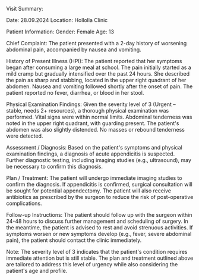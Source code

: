 Visit Summary:

Date: 28.09.2024
Location: Hollolla Clinic

Patient Information:
Gender: Female
Age: 13

Chief Complaint:
The patient presented with a 2-day history of worsening abdominal pain, accompanied by nausea and vomiting.

History of Present Illness (HPI):
The patient reported that her symptoms began after consuming a large meal at school. The pain initially started as a mild cramp but gradually intensified over the past 24 hours. She described the pain as sharp and stabbing, located in the upper right quadrant of her abdomen. Nausea and vomiting followed shortly after the onset of pain. The patient reported no fever, diarrhea, or blood in her stool.

Physical Examination Findings:
Given the severity level of 3 (Urgent – stable, needs 2+ resources), a thorough physical examination was performed. Vital signs were within normal limits. Abdominal tenderness was noted in the upper right quadrant, with guarding present. The patient's abdomen was also slightly distended. No masses or rebound tenderness were detected.

Assessment / Diagnosis:
Based on the patient's symptoms and physical examination findings, a diagnosis of acute appendicitis is suspected. Further diagnostic testing, including imaging studies (e.g., ultrasound), may be necessary to confirm this diagnosis.

Plan / Treatment:
The patient will undergo immediate imaging studies to confirm the diagnosis. If appendicitis is confirmed, surgical consultation will be sought for potential appendectomy. The patient will also receive antibiotics as prescribed by the surgeon to reduce the risk of post-operative complications.

Follow-up Instructions:
The patient should follow up with the surgeon within 24-48 hours to discuss further management and scheduling of surgery. In the meantime, the patient is advised to rest and avoid strenuous activities. If symptoms worsen or new symptoms develop (e.g., fever, severe abdominal pain), the patient should contact the clinic immediately.

Note: The severity level of 3 indicates that the patient's condition requires immediate attention but is still stable. The plan and treatment outlined above are tailored to address this level of urgency while also considering the patient's age and profile.